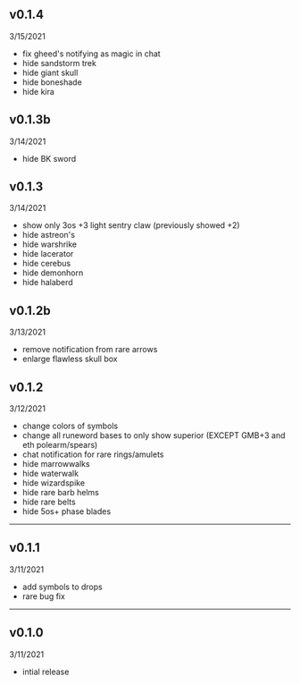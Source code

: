 ## v0.1.4
3/15/2021

- fix gheed's notifying as magic in chat
- hide sandstorm trek
- hide giant skull
- hide boneshade
- hide kira

## v0.1.3b
3/14/2021

- hide BK sword

## v0.1.3
3/14/2021

- show only 3os +3 light sentry claw (previously showed +2)
- hide astreon's
- hide warshrike
- hide lacerator
- hide cerebus
- hide demonhorn
- hide halaberd

## v0.1.2b
3/13/2021

- remove notification from rare arrows
- enlarge flawless skull box

## v0.1.2
3/12/2021

- change colors of symbols
- change all runeword bases to only show superior (EXCEPT GMB+3 and eth polearm/spears)
- chat notification for rare rings/amulets
- hide marrowwalks
- hide waterwalk
- hide wizardspike
- hide rare barb helms
- hide rare belts
- hide 5os+ phase blades
---

## v0.1.1
3/11/2021

- add symbols to drops
- rare bug fix
---

## v0.1.0
3/11/2021

- intial release